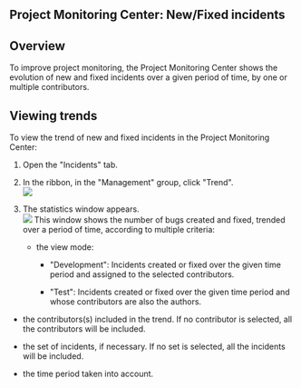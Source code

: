 
## Project Monitoring Center: New/Fixed incidents
			

<a name="NOTE1"></a>
<a name="NOTE1_1"></a>


## Overview
<a name="overview_ELTTEXTE000078"></a>
To improve project monitoring, the Project Monitoring Center shows the evolution of new and fixed incidents over a given period of time, by one or multiple contributors.  

<a name="NOTE2"></a>
<a name="NOTE2_1"></a>


## Viewing trends
<a name="viewing_trends_ELTTEXTE000102"></a>
To view the trend of new and fixed incidents in the Project Monitoring Center:

1. Open the "Incidents" tab. 

2. In the ribbon, in the "Management" group, click "Trend". <br>![](https://doc.pcsoft.fr/en-US/images/image.awp?langid=3&name=CC_Suivi_Tag%20-%20HC%20N%B0001%202.gif&type=thumb)


3. The statistics window appears. <br>![](https://doc.pcsoft.fr/en-US/images/image.awp?langid=3&name=ccsuivi-tendance.gif&type=thumb)
This window shows the number of bugs created and fixed, trended over a period of time, according to multiple criteria: 

	- the view mode: 

		- "Development": Incidents created or fixed over the given time period and assigned to the selected contributors. 

		- "Test": Incidents created or fixed over the given time period and whose contributors are also the authors. 




- the contributors(s) included in the trend. If no contributor is selected, all the contributors will be included. 

- the set of incidents, if necessary. If no set is selected, all the incidents will be included.  

- the time period taken into account. 





